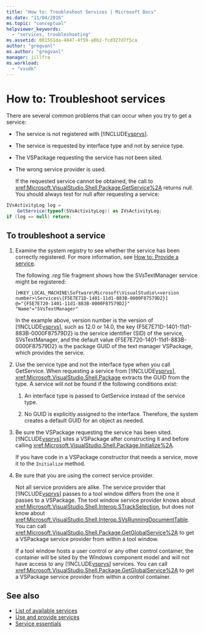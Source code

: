 ```yaml
---
title: "How to: Troubleshoot Services | Microsoft Docs"
ms.date: "11/04/2016"
ms.topic: "conceptual"
helpviewer_keywords:
  - "services, troubleshooting"
ms.assetid: 001551da-4847-4f59-a0b2-fcd327d7f5ca
author: "gregvanl"
ms.author: "gregvanl"
manager: jillfra
ms.workload:
  - "vssdk"
---
```

# How to: Troubleshoot services
There are several common problems that can occur when you try to get a service:

- The service is not registered with [!INCLUDE[vsprvs](../code-quality/includes/vsprvs_md.md)].

- The service is requested by interface type and not by service type.

- The VSPackage requesting the service has not been sited.

- The wrong service provider is used.

  If the requested service cannot be obtained, the call to <xref:Microsoft.VisualStudio.Shell.Package.GetService%2A> returns null. You should always test for null after requesting a service:

```csharp
IVsActivityLog log =
    GetService(typeof(SVsActivityLog)) as IVsActivityLog;
if (log == null) return;
```

## To troubleshoot a service

1. Examine the system registry to see whether the service has been correctly registered. For more information, see [How to: Provide a service](../extensibility/how-to-provide-a-service.md).

    The following *.reg* file fragment shows how the SVsTextManager service might be registered:

   ```
   [HKEY_LOCAL_MACHINE\Software\Microsoft\VisualStudio\<version number>\Services\{F5E7E71D-1401-11d1-883B-0000F87579D2}]
   @="{F5E7E720-1401-11d1-883B-0000F87579D2}"
   "Name"="SVsTextManager"
   ```

    In the example above, version number is the version of [!INCLUDE[vsprvs](../code-quality/includes/vsprvs_md.md)], such as 12.0 or 14.0, the key {F5E7E71D-1401-11d1-883B-0000F87579D2} is the service identifier (SID) of the service, SVsTextManager, and the default value {F5E7E720-1401-11d1-883B-0000F87579D2} is the package GUID of the text manager VSPackage, which provides the service.

2. Use the service type and not the interface type when you call GetService. When requesting a service from [!INCLUDE[vsprvs](../code-quality/includes/vsprvs_md.md)], <xref:Microsoft.VisualStudio.Shell.Package> extracts the GUID from the type. A service will not be found if the following conditions exist:

   1.  An interface type is passed to GetService instead of the service type.

   2.  No GUID is explicitly assigned to the interface. Therefore, the system creates a default GUID for an object as needed.

3. Be sure the VSPackage requesting the service has been sited. [!INCLUDE[vsprvs](../code-quality/includes/vsprvs_md.md)] sites a VSPackage after constructing it and before calling <xref:Microsoft.VisualStudio.Shell.Package.Initialize%2A>.

    If you have code in a VSPackage constructor that needs a service, move it to the `Initialize` method.

4. Be sure that you are using the correct service provider.

    Not all service providers are alike. The service provider that [!INCLUDE[vsprvs](../code-quality/includes/vsprvs_md.md)] passes to a tool window differs from the one it passes to a VSPackage. The tool window service provider knows about <xref:Microsoft.VisualStudio.Shell.Interop.STrackSelection>, but does not know about <xref:Microsoft.VisualStudio.Shell.Interop.SVsRunningDocumentTable>. You can call <xref:Microsoft.VisualStudio.Shell.Package.GetGlobalService%2A> to get a VSPackage service provider from within a tool window.

    If a tool window hosts a user control or any other control container, the container will be sited by the Windows component model and will not have access to any [!INCLUDE[vsprvs](../code-quality/includes/vsprvs_md.md)] services. You can call <xref:Microsoft.VisualStudio.Shell.Package.GetGlobalService%2A> to get a VSPackage service provider from within a control container.

## See also
- [List of available services](../extensibility/internals/list-of-available-services.md)
- [Use and provide services](../extensibility/using-and-providing-services.md)
- [Service essentials](../extensibility/internals/service-essentials.md)
